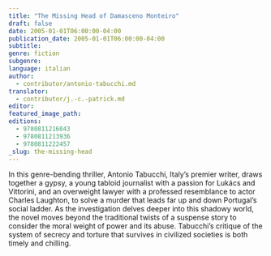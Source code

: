 ```yaml
---
title: "The Missing Head of Damasceno Monteiro"
draft: false
date: 2005-01-01T06:00:00-04:00
publication_date: 2005-01-01T06:00:00-04:00
subtitle:
genre: fiction
subgenre:
language: italian
author:
  - contributor/antonio-tabucchi.md
translator:
  - contributor/j.-c.-patrick.md
editor:
featured_image_path:
editions:
  - 9780811216043
  - 9780811213936
  - 9780811222457
_slug: the-missing-head
---
```


In this genre-bending thriller, Antonio Tabucchi, Italy’s premier writer, draws together a gypsy, a young tabloid journalist with a passion for Lukács and Vittorini, and an overweight lawyer with a professed resemblance to actor Charles Laughton, to solve a murder that leads far up and down Portugal’s social ladder. As the investigation delves deeper into this shadowy world, the novel moves beyond the traditional twists of a suspense story to consider the moral weight of power and its abuse. Tabucchi’s critique of the system of secrecy and torture that survives in civilized societies is both timely and chilling.

